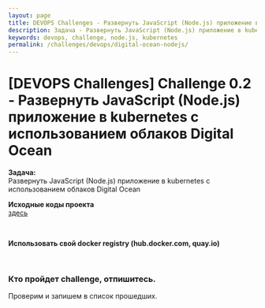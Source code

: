 ```yaml
---
layout: page
title: DEVOPS Challenges - Развернуть JavaScript (Node.js) приложение в kubernetes с использованием облаков Digital Ocean
description: Задача - Развернуть JavaScript (Node.js) приложение в kubernetes с использованием облаков Digital Ocean
keywords: devops, challenge, node.js, kubernetes
permalink: /challenges/devops/digital-ocean-nodejs/
---
```


# [DEVOPS Challenges] Challenge 0.2 - Развернуть JavaScript (Node.js) приложение в kubernetes с использованием облаков Digital Ocean

**Задача:**  
Развернуть JavaScript (Node.js) приложение в kubernetes с использованием облаков Digital Ocean

**Исходные коды проекта**  
<a href="https://github.com/marley-nodejs/cats-app">здесь</a>

<br/>

**Использовать свой docker registry (hub.docker.com, quay.io)**

<br/>

### Кто пройдет challenge, отпишитесь. 

Проверим и запишем в список прошедших.